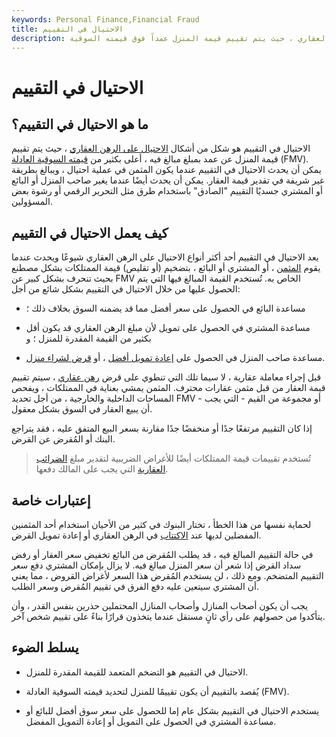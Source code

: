 ```yaml
---
keywords: Personal Finance,Financial Fraud
title: الاحتيال في التقييم
description: الاحتيال في التقييم هو شكل من أشكال الاحتيال على الرهن العقاري ، حيث يتم تقييم قيمة المنزل عمداً فوق قيمته السوقية.
---
```


# الاحتيال في التقييم
## ما هو الاحتيال في التقييم؟

الاحتيال في التقييم هو شكل من أشكال [الاحتيال على الرهن العقاري](/mortgage-fraud) ، حيث يتم تقييم قيمة المنزل عن عمد بمبلغ مبالغ فيه ، أعلى بكثير من [قيمته السوقية العادلة](/fairmarketvalue) (FMV). يمكن أن يحدث الاحتيال في التقييم عندما يكون المثمن في عملية احتيال ، ويبالغ بطريقة غير شريفة في تقدير قيمة العقار. يمكن أن يحدث أيضًا عندما يغير صاحب المنزل أو البائع أو المشتري جسديًا التقييم "الصادق" باستخدام طرق مثل التحرير الرقمي أو رشوة بعض المسؤولين.

## كيف يعمل الاحتيال في التقييم

يعد الاحتيال في التقييم أحد أكثر أنواع الاحتيال على الرهن العقاري شيوعًا ويحدث عندما يقوم [المثمن](/appraiser) ، أو المشتري أو البائع ، بتضخيم (أو تقليص) قيمة الممتلكات بشكل مصطنع بحيث تنحرف بشكل كبير عن FMV الخاص به. تُستخدم القيمة المبالغ فيها التي يتم الحصول عليها من خلال الاحتيال في التقييم بشكل شائع من أجل:

- مساعدة البائع في الحصول على سعر أفضل مما قد يضمنه السوق بخلاف ذلك ؛

- مساعدة المشتري في الحصول على تمويل لأن مبلغ الرهن العقاري قد يكون أقل بكثير من القيمة المقدرة للمنزل ؛ و

- مساعدة صاحب المنزل في الحصول على [إعادة تمويل أفضل](/refinance) ، أو [قرض لشراء منزل](/homeequityloan).

قبل إجراء معاملة عقارية ، لا سيما تلك التي تنطوي على قرض [رهن عقاري](/mortgage) ، سيتم تقييم قيمة العقار من قبل مثمن عقارات محترف. المثمن يمشي بعناية في الممتلكات ، ويفحص المساحات الداخلية والخارجية ، من أجل تحديد FMV - أو مجموعة من القيم - التي يجب أن يبيع العقار في السوق بشكل معقول.

إذا كان التقييم مرتفعًا جدًا أو منخفضًا جدًا مقارنة بسعر البيع المتفق عليه ، فقد يتراجع البنك أو المُقرض عن القرض.

> تُستخدم تقييمات قيمة الممتلكات أيضًا للأغراض الضريبية لتقدير مبلغ [الضرائب العقارية](/propertytax) التي يجب على المالك دفعها.

>

## إعتبارات خاصة

لحماية نفسها من هذا الخطأ ، تختار البنوك في كثير من الأحيان استخدام أحد المثمنين المفضلين لديها عند [الاكتتاب](/underwriting) في الرهن العقاري أو إعادة تمويل القرض.

في حالة التقييم المبالغ فيه ، قد يطلب المُقرض من البائع تخفيض سعر العقار أو رفض سداد القرض إذا شعر أن سعر المنزل مبالغ فيه. لا يزال بإمكان المشتري دفع سعر التقييم المتضخم. ومع ذلك ، لن يستخدم المُقرض هذا السعر لأغراض القروض ، مما يعني أن المشتري سيتعين عليه دفع الفرق في تقييم المُقرض وسعر الطلب.

يجب أن يكون أصحاب المنازل وأصحاب المنازل المحتملين حذرين بنفس القدر ، وأن يتأكدوا من حصولهم على رأي ثانٍ مستقل عندما يتخذون قرارًا بناءً على تقييم شخص آخر.

## يسلط الضوء

- الاحتيال في التقييم هو التضخم المتعمد للقيمة المقدرة للمنزل.

- يُقصد بالتقييم أن يكون تقييمًا للمنزل لتحديد قيمته السوقية العادلة (FMV).

- يستخدم الاحتيال في التقييم بشكل عام إما للحصول على سعر سوق أفضل للبائع أو مساعدة المشتري في الحصول على التمويل أو إعادة التمويل المفضل.

